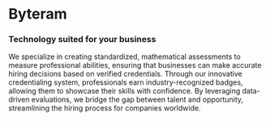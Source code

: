 # Byteram

<h3>Technology suited for your business</h1>
<p>
  We specialize in creating standardized, mathematical assessments to measure professional abilities, ensuring that businesses can make accurate hiring decisions based on verified credentials. Through our innovative credentialing system, professionals earn industry-recognized badges, allowing them to showcase their skills with confidence. By leveraging data-driven evaluations, we bridge the gap between talent and opportunity, streamlining the hiring process for companies worldwide.
</p>
